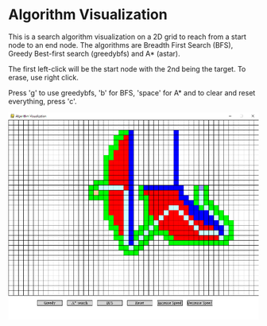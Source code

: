 # Algorithm Visualization

This is a search algorithm visualization on a 2D grid to reach from a start node to an end node. The algorithms are Breadth First Search (BFS), Greedy Best-first search (greedybfs)
and A* (astar).

The first left-click will be the start node with the 2nd  being the target. To erase, use right click.

Press 'g' to use greedybfs, 'b' for BFS, 'space' for A* and to clear and reset everything, press 'c'. 

![ScreenShot](https://github.com/kennethye1/astar/blob/master/pictures/Screenshot%20(4).png)
